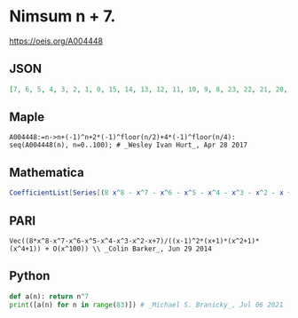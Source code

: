 # Nimsum n \+ 7\.
https://oeis.org/A004448
## JSON
```JSON
[7, 6, 5, 4, 3, 2, 1, 0, 15, 14, 13, 12, 11, 10, 9, 8, 23, 22, 21, 20, 19, 18, 17, 16, 31, 30, 29, 28, 27, 26, 25, 24, 39, 38, 37, 36, 35, 34, 33, 32, 47, 46, 45, 44, 43, 42, 41, 40, 55, 54, 53, 52, 51, 50, 49, 48, 63, 62, 61, 60, 59, 58, 57, 56, 71, 70, 69, 68, 67, 66, 65, 64, 79, 78, 77, 76, 75, 74, 73, 72, 87, 86, 85]
```
## Maple
```Maple
A004448:=n->n+(-1)^n+2*(-1)^floor(n/2)+4*(-1)^floor(n/4): seq(A004448(n), n=0..100); # _Wesley Ivan Hurt_, Apr 28 2017
```
## Mathematica
```Mathematica
CoefficientList[Series[(8 x^8 - x^7 - x^6 - x^5 - x^4 - x^3 - x^2 - x + 7)/((x - 1)^2 (x + 1) (x^2 + 1) (x^4 + 1)), {x, 0, 100}], x] (* _Vincenzo Librandi_, Jun 30 2014 *)
```
## PARI
```PARI
Vec((8*x^8-x^7-x^6-x^5-x^4-x^3-x^2-x+7)/((x-1)^2*(x+1)*(x^2+1)*(x^4+1)) + O(x^100)) \\ _Colin Barker_, Jun 29 2014
```
## Python
```Python
def a(n): return n^7
print([a(n) for n in range(83)]) # _Michael S. Branicky_, Jul 06 2021
```
